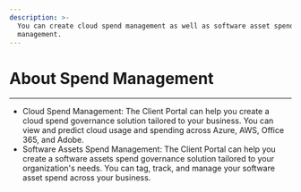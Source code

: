 ```yaml
---
description: >-
  You can create cloud spend management as well as software asset spend
  management.
---
```


# About Spend Management

***

* Cloud Spend Management: The Client Portal can help you create a cloud spend governance solution tailored to your business. You can view and predict cloud usage and spending across Azure, AWS, Office 365, and Adobe.
* Software Assets Spend Management: The Client Portal can help you create a software assets spend governance solution tailored to your organization's needs. You can tag, track, and manage your software asset spend across your business.
